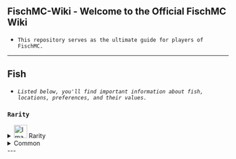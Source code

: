 ## FischMC-Wiki - Welcome to the Official FischMC Wiki
- `This repository serves as the ultimate guide for players of FischMC.`
---

## Fish
- *`Listed below, you'll find important information about fish, locations, preferences, and their values.`*

### **`Rarity`**
<details>
  <summary>
    <img src="https://cdn.discordapp.com/attachments/1314713861080875093/1332556581035839529/Untitled_6.png?ex=6795af86&is=67945e06&hm=b78e1e3dc5b605eec5053358fbaeb901e6e5080a6612b2fd8fe2165bb34c6205&" alt="Image" width="30"> Rarity
  </summary>
  <div style="overflow-x: auto;">

  | **Fish**          | Weather | Time | Season | **Bait**      | Location          |
  |-------------------|---------|------|--------|---------------|-------------------|
  | Seaweed           | None    | None | None   | Magnet        | Regionless        |
  | Destroyed Fossil  | None    | Day  | None   | None          | The Depths        |
  | Bone              | None    | None | None   | Magnet        | Brine Pool        |
  | Boot              | None    | None | None   | Magnet        | Regionless        |
  | Log               | None    | None | None   | Magnet        | Regionless        |

  </div>
</details>
<details>
<summary>Common</summary>
<div style="overflow-x: auto;">

| **Fish**          | Weather | Time | Season | **Bait**      | Location          |
|-------------------|---------|------|--------|---------------|-------------------|
| Name              | None    | None | None   | blank         | blank             |

</details>
</div>
---